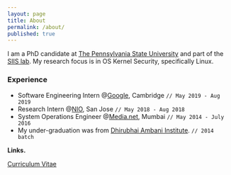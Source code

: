 ```yaml
---
layout: page
title: About
permalink: /about/
published: true
---
```


<!-- <a href="{{ site.baseurl }}/" class="site-avatar">
	<img style="max-width: 100%" src="{{ site.favicon.svg }}" />
</a> -->

I am a PhD candidate at [The Pennsylvania State University](https://www.psu.edu/)
and part of the [SIIS lab](http://siis.cse.psu.edu/).
My research focus is in OS Kernel Security, specifically Linux.

### Experience
* Software Engineering Intern @[Google](https://www.google.com/), Cambridge `// May 2019 - Aug 2019`
* Research Intern @[NIO](https://www.nio.com/), San Jose `// May 2018 - Aug 2018`
* System Operations Engineer @[Media.net](http://www.media.net/), Mumbai `// May 2014 - July 2016`
* My under-graduation was from [Dhirubhai Ambani Institute](https://www.daiict.ac.in). `// 2014 batch`

**Links.**
<!-- [Resume](https://resume.0xa.fun/resume.pdf) -->
[Curriculum Vitae](https://resume.0xa.fun/cv-res.pdf)

<!--
**Some legal stuff.**
All content on this website are solely my opinions.
It does not represent my employer's opinions.
-->
